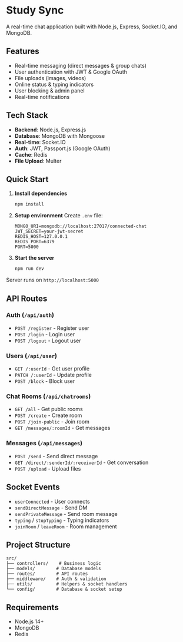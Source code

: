 # Study Sync

A real-time chat application built with Node.js, Express, Socket.IO, and MongoDB.

## Features

- Real-time messaging (direct messages & group chats)
- User authentication with JWT & Google OAuth
- File uploads (images, videos)
- Online status & typing indicators
- User blocking & admin panel
- Real-time notifications

## Tech Stack

- **Backend**: Node.js, Express.js
- **Database**: MongoDB with Mongoose
- **Real-time**: Socket.IO
- **Auth**: JWT, Passport.js (Google OAuth)
- **Cache**: Redis
- **File Upload**: Multer

## Quick Start

1. **Install dependencies**

   ```bash
   npm install
   ```

2. **Setup environment**
   Create `.env` file:

   ```env
   MONGO_URI=mongodb://localhost:27017/connected-chat
   JWT_SECRET=your-jwt-secret
   REDIS_HOST=127.0.0.1
   REDIS_PORT=6379
   PORT=5000
   ```

3. **Start the server**
   ```bash
   npm run dev
   ```

Server runs on `http://localhost:5000`

## API Routes

### Auth (`/api/auth`)

- `POST /register` - Register user
- `POST /login` - Login user
- `POST /logout` - Logout user

### Users (`/api/user`)

- `GET /:userId` - Get user profile
- `PATCH /:userId` - Update profile
- `POST /block` - Block user

### Chat Rooms (`/api/chatrooms`)

- `GET /all` - Get public rooms
- `POST /create` - Create room
- `POST /join-public` - Join room
- `GET /messages/:roomId` - Get messages

### Messages (`/api/messages`)

- `POST /send` - Send direct message
- `GET /direct/:senderId/:receiverId` - Get conversation
- `POST /upload` - Upload files

## Socket Events

- `userConnected` - User connects
- `sendDirectMessage` - Send DM
- `sendPrivateMessage` - Send room message
- `typing` / `stopTyping` - Typing indicators
- `joinRoom` / `leaveRoom` - Room management

## Project Structure

```
src/
├── controllers/    # Business logic
├── models/        # Database models
├── routes/        # API routes
├── middleware/    # Auth & validation
├── utils/         # Helpers & socket handlers
└── config/        # Database & socket setup
```

## Requirements

- Node.js 14+
- MongoDB
- Redis

